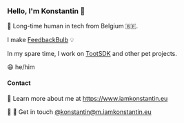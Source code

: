### Hello, I'm Konstantin 👋

🔭 Long-time human in tech from Belgium 🇧🇪.

I make [FeedbackBulb](https://feedbackbulb.com) 💡

In my spare time, I work on [TootSDK](https://github.com/TootSDK/TootSDK) and other pet projects.

😄 he/him



#### Contact

🚀 Learn more about me at https://www.iamkonstantin.eu

💬 🐘 Get in touch [@konstantin@m.iamkonstantin.eu](https://m.iamkonstantin.eu)

<!--
**kkostov/kkostov** is a ✨ _special_ ✨ repository because its `README.md` (this file) appears on your GitHub profile.

Here are some ideas to get you started:


- 💬 You have a fun
- 📫 How to reach me: ...
- 
- ⚡ Fun fact: ...
-->

